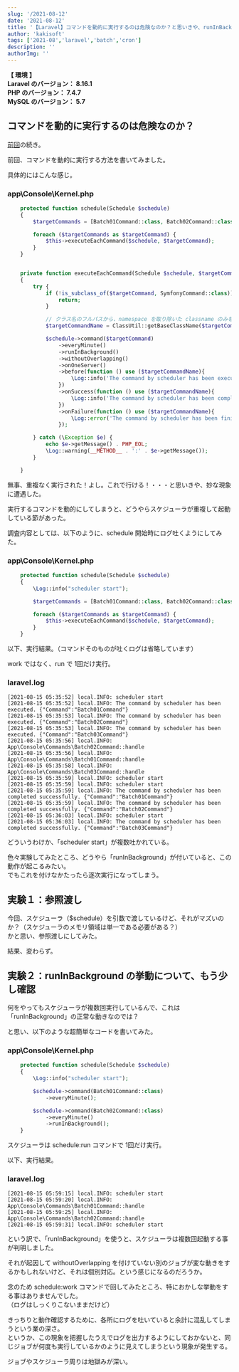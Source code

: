```yaml
---
slug: '/2021-08-12'
date: '2021-08-12'
title: '【Laravel】コマンドを動的に実行するのは危険なのか？と思いきや、runInBackgroundn の動きを把握しておけばよかっただけみたい。'
author: 'kakisoft'
tags: ['2021-08','laravel','batch','cron']
description: ''
authorImg: ''
---
```


**【 環境 】**  
**Laravel のバージョン： 8.16.1**  
**PHP のバージョン： 7.4.7**  
**MySQL のバージョン： 5.7**  


## コマンドを動的に実行するのは危険なのか？
[前回](../11/)の続き。  

前回、コマンドを動的に実行する方法を書いてみました。  

具体的にはこんな感じ。  

### app\Console\Kernel.php
```php
    protected function schedule(Schedule $schedule)
    {
        $targetCommands = [Batch01Command::class, Batch02Command::class, Batch03Command::class];

        foreach ($targetCommands as $targetCommand) {
            $this->executeEachCommand($schedule, $targetCommand);
        }
    }


    private function executeEachCommand(Schedule $schedule, $targetCommand)
    {
        try {
            if (!is_subclass_of($targetCommand, SymfonyCommand::class)) {
                return;
            }

            // クラス名のフルパスから、namespace を取り除いた classname のみを取得する。ログ出力のために使ってるだけなので、不要なら省略可。
            $targetCommandName = ClassUtil::getBaseClassName($targetCommand);

            $schedule->command($targetCommand)
                ->everyMinute()
                ->runInBackground()
                ->withoutOverlapping()
                ->onOneServer()
                ->before(function () use ($targetCommandName){
                    \Log::info('The command by scheduler has been executed.', ['Command' => $targetCommandName]);
                })
                ->onSuccess(function () use ($targetCommandName){
                    \Log::info('The command by scheduler has been completed successfully.', ['Command' => $targetCommandName]);
                })
                ->onFailure(function () use ($targetCommandName){
                    \Log::error('The command by scheduler has been finished with error(s).', ['Command' => $targetCommandName]);
                });

        } catch (\Exception $e) {
            echo $e->getMessage() . PHP_EOL;
            \Log::warning(__METHOD__ . ':' . $e->getMessage());
        }

    }
```

無事、重複なく実行された！よし。これで行ける！・・・と思いきや、妙な現象に遭遇した。  

実行するコマンドを動的にしてしまうと、どうやらスケジューラが重複して起動している節があった。  

調査内容としては、以下のように、schedule 開始時にログ吐くようにしてみた。  


### app\Console\Kernel.php
```php
    protected function schedule(Schedule $schedule)
    {
        \Log::info("scheduler start");

        $targetCommands = [Batch01Command::class, Batch02Command::class, Batch03Command::class];

        foreach ($targetCommands as $targetCommand) {
            $this->executeEachCommand($schedule, $targetCommand);
        }
    }
```

以下、実行結果。（コマンドそのものが吐くログは省略しています）  

work ではなく、run で 1回だけ実行。  

### laravel.log
```log
[2021-08-15 05:35:52] local.INFO: scheduler start  
[2021-08-15 05:35:52] local.INFO: The command by scheduler has been executed. {"Command":"Batch01Command"} 
[2021-08-15 05:35:53] local.INFO: The command by scheduler has been executed. {"Command":"Batch02Command"} 
[2021-08-15 05:35:53] local.INFO: The command by scheduler has been executed. {"Command":"Batch03Command"} 
[2021-08-15 05:35:56] local.INFO: App\Console\Commands\Batch02Command::handle  
[2021-08-15 05:35:56] local.INFO: App\Console\Commands\Batch01Command::handle  
[2021-08-15 05:35:58] local.INFO: App\Console\Commands\Batch03Command::handle  
[2021-08-15 05:35:59] local.INFO: scheduler start  
[2021-08-15 05:35:59] local.INFO: scheduler start  
[2021-08-15 05:35:59] local.INFO: The command by scheduler has been completed successfully. {"Command":"Batch01Command"} 
[2021-08-15 05:35:59] local.INFO: The command by scheduler has been completed successfully. {"Command":"Batch02Command"} 
[2021-08-15 05:36:03] local.INFO: scheduler start  
[2021-08-15 05:36:03] local.INFO: The command by scheduler has been completed successfully. {"Command":"Batch03Command"} 
```

どういうわけか、「scheduler start」が複数吐かれている。  

色々実験してみたところ、どうやら「runInBackground」が付いていると、この動作が起こるみたい。  
でもこれを付けなかたったら逐次実行になってしまう。  


## 実験１：参照渡し
今回、スケジューラ（$schedule）を引数で渡しているけど、それがマズいのか？（スケジューラのメモリ領域は単一である必要がある？）  
かと思い、参照渡しにしてみた。  

結果、変わらず。  


## 実験２：runInBackground の挙動について、もう少し確認
何をやってもスケジューラが複数回実行しているんで、これは「runInBackground」の正常な動きなのでは？  

と思い、以下のような超簡単なコードを書いてみた。  

### app\Console\Kernel.php
```php
    protected function schedule(Schedule $schedule)
    {
        \Log::info("scheduler start");

        $schedule->command(Batch01Command::class)
            ->everyMinute();

        $schedule->command(Batch02Command::class)
            ->everyMinute()
            ->runInBackground();
    }
```

スケジューラは schedule:run コマンドで 1回だけ実行。  

以下、実行結果。

### laravel.log
```log
[2021-08-15 05:59:15] local.INFO: scheduler start  
[2021-08-15 05:59:20] local.INFO: App\Console\Commands\Batch01Command::handle  
[2021-08-15 05:59:25] local.INFO: App\Console\Commands\Batch02Command::handle  
[2021-08-15 05:59:31] local.INFO: scheduler start  
```

という訳で、「runInBackground」を使うと、スケジューラは複数回起動する事が判明しました。  

それが起因して withoutOverlapping を付けていない別のジョブが変な動きをするかもしれないけど、それは個別対応。という感じになるのだろうか。  

念のため schedule:work コマンドで回してみたところ、特におかしな挙動をする事はありませんでした。  
（ログはしっくりこないままだけど）  

きっちりと動作確認するために、各所にログを吐いていると余計に混乱してしまうという業の深さ。  
というか、この現象を把握したうえでログを出力するようにしておかないと、同じジョブが何度も実行しているかのように見えてしまうという現象が発生する。  

ジョブやスケジューラ周りは地獄みが深い。  

